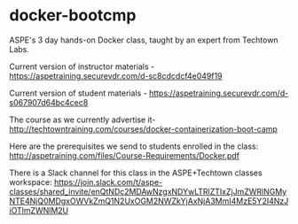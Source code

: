 # docker-bootcmp
ASPE's 3 day hands-on Docker class, taught by an expert from Techtown Labs.

Current version of instructor materials - https://aspetraining.securevdr.com/d-sc8cdcdcf4e049f19

Current version of student materials - https://aspetraining.securevdr.com/d-s067907d64bc4cec8

The course as we currently advertise it- http://techtowntraining.com/courses/docker-containerization-boot-camp

Here are the prerequisites we send to students enrolled in the class: http://aspetraining.com/files/Course-Requirements/Docker.pdf

There is a Slack channel for this class in the ASPE+Techtown classes workspace: https://join.slack.com/t/aspe-classes/shared_invite/enQtNDc2MDAwNzgxNDYwLTRlZTIxZjJmZWRlNGMyNTE4NjQ0MDgxOWVkZmQ1N2UxOGM2NWZkYjAxNjA3MmI4MzE5Y2I4NzJiOTlmZWNlM2U
